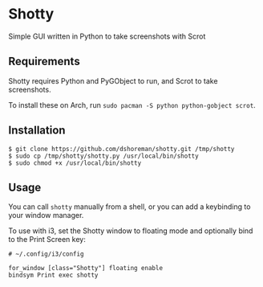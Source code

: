 # Shotty

Simple GUI written in Python to take screenshots with Scrot

## Requirements

Shotty requires Python and PyGObject to run, and Scrot to take screenshots.

To install these on Arch, run `sudo pacman -S python python-gobject scrot`.

## Installation

```
$ git clone https://github.com/dshoreman/shotty.git /tmp/shotty
$ sudo cp /tmp/shotty/shotty.py /usr/local/bin/shotty
$ sudo chmod +x /usr/local/bin/shotty
```

## Usage

You can call `shotty` manually from a shell, or you can add a keybinding to your window manager.

To use with i3, set the Shotty window to floating mode and optionally bind to the Print Screen key:

```
# ~/.config/i3/config

for_window [class="Shotty"] floating enable
bindsym Print exec shotty
```
